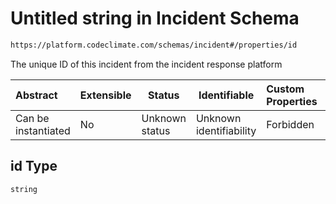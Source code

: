 # Untitled string in Incident Schema

```txt
https://platform.codeclimate.com/schemas/incident#/properties/id
```

The unique ID of this incident from the incident response platform


| Abstract            | Extensible | Status         | Identifiable            | Custom Properties | Additional Properties | Access Restrictions | Defined In                                                                          |
| :------------------ | ---------- | -------------- | ----------------------- | :---------------- | --------------------- | ------------------- | ----------------------------------------------------------------------------------- |
| Can be instantiated | No         | Unknown status | Unknown identifiability | Forbidden         | Allowed               | none                | [Incident.schema.json\*](../../schemas/Incident.schema.json "open original schema") |

## id Type

`string`
